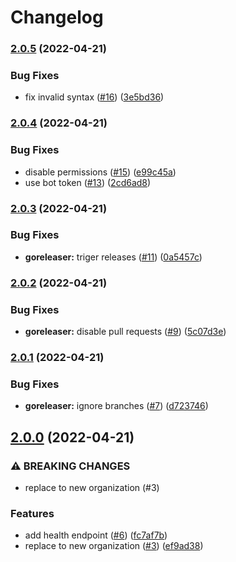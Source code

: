 # Changelog

### [2.0.5](https://github.com/ykzts-technology/redirect/compare/v2.0.4...v2.0.5) (2022-04-21)


### Bug Fixes

* fix invalid syntax ([#16](https://github.com/ykzts-technology/redirect/issues/16)) ([3e5bd36](https://github.com/ykzts-technology/redirect/commit/3e5bd365e8d5017bf339bdb02de10049c3d75ef2))

### [2.0.4](https://github.com/ykzts-technology/redirect/compare/v2.0.3...v2.0.4) (2022-04-21)


### Bug Fixes

* disable permissions ([#15](https://github.com/ykzts-technology/redirect/issues/15)) ([e99c45a](https://github.com/ykzts-technology/redirect/commit/e99c45ad0816d0f7afb6173fb705b164c21b1bfa))
* use bot token ([#13](https://github.com/ykzts-technology/redirect/issues/13)) ([2cd6ad8](https://github.com/ykzts-technology/redirect/commit/2cd6ad8d766b9afd11f8bf8731fda8dcc2d0d50d))

### [2.0.3](https://github.com/ykzts-technology/redirect/compare/v2.0.2...v2.0.3) (2022-04-21)


### Bug Fixes

* **goreleaser:** triger releases ([#11](https://github.com/ykzts-technology/redirect/issues/11)) ([0a5457c](https://github.com/ykzts-technology/redirect/commit/0a5457c44b80df9232f62540d04737fcccb12913))

### [2.0.2](https://github.com/ykzts-technology/redirect/compare/v2.0.1...v2.0.2) (2022-04-21)


### Bug Fixes

* **goreleaser:** disable pull requests ([#9](https://github.com/ykzts-technology/redirect/issues/9)) ([5c07d3e](https://github.com/ykzts-technology/redirect/commit/5c07d3edb301ace198b5891f67d2fd93f14d85c5))

### [2.0.1](https://github.com/ykzts-technology/redirect/compare/v2.0.0...v2.0.1) (2022-04-21)


### Bug Fixes

* **goreleaser:** ignore branches ([#7](https://github.com/ykzts-technology/redirect/issues/7)) ([d723746](https://github.com/ykzts-technology/redirect/commit/d723746881996195d0b2755074c4b3a60161ee67))

## [2.0.0](https://github.com/ykzts-technology/redirect/compare/v1.0.1...v2.0.0) (2022-04-21)


### ⚠ BREAKING CHANGES

* replace to new organization (#3)

### Features

* add health endpoint ([#6](https://github.com/ykzts-technology/redirect/issues/6)) ([fc7af7b](https://github.com/ykzts-technology/redirect/commit/fc7af7b9388c1c2b0ffb8082ab948264abbe4cdf))
* replace to new organization ([#3](https://github.com/ykzts-technology/redirect/issues/3)) ([ef9ad38](https://github.com/ykzts-technology/redirect/commit/ef9ad3883234af45e632998b165b473dd306b01b))
